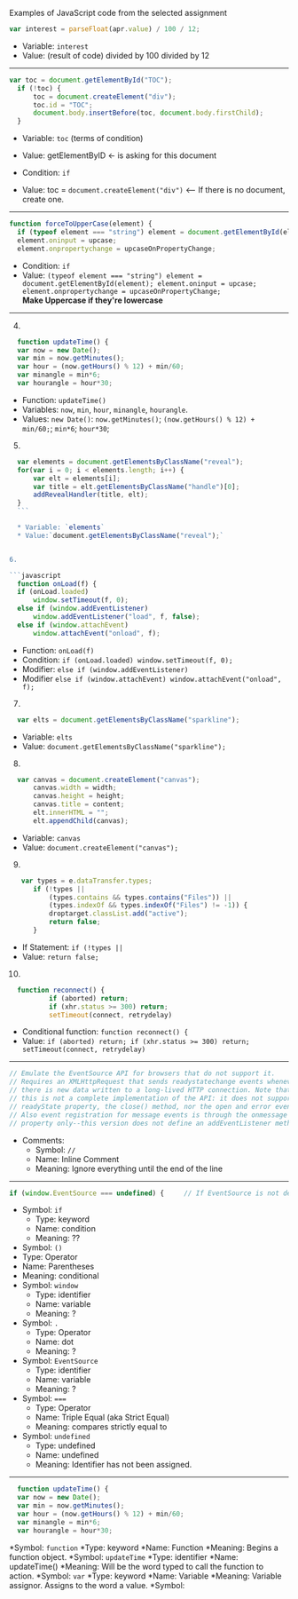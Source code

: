 
Examples of JavaScript code from the selected assignment


```javascript
var interest = parseFloat(apr.value) / 100 / 12;
```
* Variable: `interest`
* Value: (result of code) divided by 100 divided by 12

----

```javascript
var toc = document.getElementById("TOC");
  if (!toc) {
      toc = document.createElement("div");
      toc.id = "TOC";
      document.body.insertBefore(toc, document.body.firstChild);
  }
```
* Variable: `toc` (terms of condition)
* Value: getElementByID <- is asking for this document

* Condition: `if`
* Value: toc = `document.createElement("div")` <-- If there is no document, create one.

----

```javascript
function forceToUpperCase(element) {
  if (typeof element === "string") element = document.getElementById(element);
  element.oninput = upcase;
  element.onpropertychange = upcaseOnPropertyChange;
```
* Condition: `if`
* Value: `(typeof element === "string") element = document.getElementById(element);
          element.oninput = upcase;
          element.onpropertychange = upcaseOnPropertyChange;`  
**Make Uppercase if they're lowercase**

----

4.

  ```javascript
    function updateTime() {
    var now = new Date();
    var min = now.getMinutes();
    var hour = (now.getHours() % 12) + min/60;
    var minangle = min*6;
    var hourangle = hour*30;
  ```

  * Function: `updateTime()`
  * Variables: `now`, `min`, `hour`, `minangle`, `hourangle`.
  * Values: `new Date()`: `now.getMinutes()`; `(now.getHours() % 12) + min/60;`; `min*6`; `hour*30`;

5.

  ```javascript
    var elements = document.getElementsByClassName("reveal");
    for(var i = 0; i < elements.length; i++) {
        var elt = elements[i];
        var title = elt.getElementsByClassName("handle")[0];
        addRevealHandler(title, elt);
    }
    ```

    * Variable: `elements`
    * Value:`document.getElementsByClassName("reveal");`


6.

  ```javascript
    function onLoad(f) {
    if (onLoad.loaded)
        window.setTimeout(f, 0);
    else if (window.addEventListener)
        window.addEventListener("load", f, false);
    else if (window.attachEvent)
        window.attachEvent("onload", f);
  ```
  * Function: `onLoad(f)`
  * Condition: `if (onLoad.loaded) window.setTimeout(f, 0);`
  * Modifier: `else if (window.addEventListener)`
  * Modifier `else if (window.attachEvent) window.attachEvent("onload", f);`

7.

  ```javascript
    var elts = document.getElementsByClassName("sparkline");
  ```

  * Variable: `elts`
  * Value: `document.getElementsByClassName("sparkline");`

8.

  ```javascript
    var canvas = document.createElement("canvas");
        canvas.width = width;
        canvas.height = height;
        canvas.title = content;
        elt.innerHTML = "";
        elt.appendChild(canvas);
  ```

  * Variable: `canvas`
  * Value: `document.createElement("canvas");`


9.

  ```javascript
     var types = e.dataTransfer.types;
        if (!types ||
            (types.contains && types.contains("Files")) ||
            (types.indexOf && types.indexOf("Files") != -1)) {
            droptarget.classList.add("active");
            return false;
        }
  ```

  * If Statement: `if (!types ||`
  * Value: `return false;`


10.

  ```javascript
    function reconnect() {
            if (aborted) return;
            if (xhr.status >= 300) return;
            setTimeout(connect, retrydelay)
  ```

  * Conditional function: `function reconnect() {`
  * Value: `if (aborted) return; if (xhr.status >= 300) return; setTimeout(connect, retrydelay)`

----

```javascript
// Emulate the EventSource API for browsers that do not support it.
// Requires an XMLHttpRequest that sends readystatechange events whenever
// there is new data written to a long-lived HTTP connection. Note that
// this is not a complete implementation of the API: it does not support the
// readyState property, the close() method, nor the open and error events.
// Also event registration for message events is through the onmessage
// property only--this version does not define an addEventListener method.
```

* Comments:
  * Symbol: `//`
  * Name: Inline Comment
  * Meaning: Ignore everything until the end of the line

---

```javascript
if (window.EventSource === undefined) {     // If EventSource is not defined,
```

* Symbol: `if`
  * Type: keyword
  * Name: condition
  * Meaning: ??
*  Symbol: `()`
  * Type: Operator
  *  Name: Parentheses
  *  Meaning: conditional
* Symbol: `window`
  * Type: identifier
  * Name: variable
  * Meaning: ?
* Symbol: `.`
  * Type: Operator
  * Name: dot
  * Meaning: ?
* Symbol: `EventSource`
  * Type: identifier
  * Name: variable
  * Meaning: ?
* Symbol: `===`
  * Type: Operator
  * Name: Triple Equal (aka Strict Equal)
  * Meaning: compares strictly equal to
* Symbol: `undefined`
  * Type: undefined
  * Name: undefined
  * Meaning: Identifier has not been assigned.

---

```javascript
  function updateTime() {
  var now = new Date();
  var min = now.getMinutes();
  var hour = (now.getHours() % 12) + min/60;
  var minangle = min*6;
  var hourangle = hour*30;
```

*Symbol: `function`
  *Type: keyword
  *Name: Function
  *Meaning: Begins a function object.
*Symbol: `updateTime`
  *Type: identifier
  *Name: updateTime()
  *Meaning: Will be the word typed to call the function to action.
*Symbol: `var`
  *Type: keyword
  *Name: Variable
  *Meaning: Variable assignor. Assigns to the word a value.
*Symbol:
